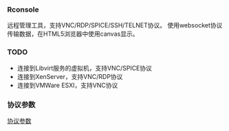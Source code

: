 ### Rconsole

远程管理工具，支持VNC/RDP/SPICE/SSH/TELNET协议。
使用websocket协议传输数据，在HTML5浏览器中使用canvas显示。 

### TODO

+ 连接到Libvirt服务的虚拟机，支持VNC/SPICE协议
+ 连接到XenServer，支持VNC/RDP协议
+ 连接到VMWare ESXI，支持VNC协议


### 协议参数

[协议参数](https://github.com/shelmesky/rconsole/PROTOCOLS.md "协议参数")